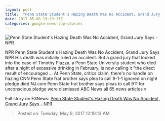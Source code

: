 ```yaml
---
layout: post
title:  "Penn State Student's Hazing Death Was No Accident, Grand Jury Says - NPR"
date: 2017-05-08 19:19:13Z
categories: google-news-top-stories
---
```


![Penn State Student's Hazing Death Was No Accident, Grand Jury Says - NPR](https://media.npr.org/assets/img/2017/05/08/ap_585564701441-edit_wide-c108ad687bdaca7b3bd9258b0606e53347a5f7d5.jpg?s=1400)

NPR Penn State Student's Hazing Death Was No Accident, Grand Jury Says NPR His death was initially ruled an accident. But a grand jury that looked into the case of Timothy Piazza, a Penn State University student who died after a night of excessive drinking in February, is now calling it "the direct result of encouraged ... At Penn State, critics claim, there's no handle on hazing CNN Penn State frat brother says plea to call 9-1-1 ignored on night pledge died NJ.com Penn State frat brother says pleas to call 911 for unconscious pledge were dismissed ABC News all 65 news articles »


Full story on F3News: [Penn State Student's Hazing Death Was No Accident, Grand Jury Says - NPR](http://www.f3nws.com/n/xnZSkF)

> Posted on: Tuesday, May 9, 2017 12:19:13 AM
